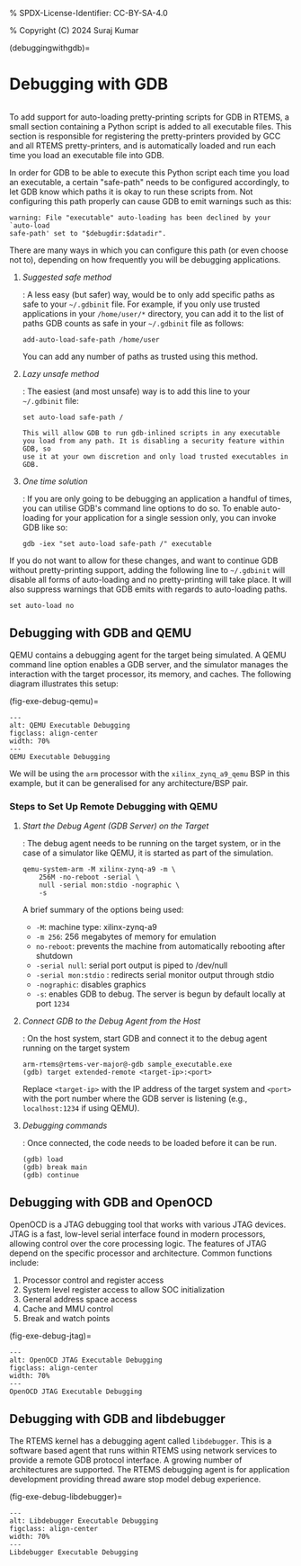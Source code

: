 % SPDX-License-Identifier: CC-BY-SA-4.0

% Copyright (C) 2024 Suraj Kumar

(debuggingwithgdb)=

# Debugging with GDB

```{index} Debugging with GDB
```

To add support for auto-loading pretty-printing scripts for GDB in RTEMS, a
small section containing a Python script is added to all executable files. This
section is responsible for registering the pretty-printers provided by GCC and
all RTEMS pretty-printers, and is automatically loaded and run each time you
load an executable file into GDB.

In order for GDB to be able to execute this Python script each time you load an
executable, a certain "safe-path" needs to be configured accordingly, to let GDB
know which paths it is okay to run these scripts from. Not configuring this path
properly can cause GDB to emit warnings such as this:

```none
warning: File "executable" auto-loading has been declined by your `auto-load
safe-path' set to "$debugdir:$datadir".
```

There are many ways in which you can configure this path (or even choose not
to), depending on how frequently you will be debugging applications.

1. *Suggested safe method*

   : A less easy (but safer) way, would be to only add specific paths as safe to
     your `~/.gdbinit` file. For example, if you only use trusted applications
     in your `/home/user/*` directory, you can add it to the list of paths GDB
     counts as safe in your `~/.gdbinit` file as follows:

     ```none
     add-auto-load-safe-path /home/user
     ```

     You can add any number of paths as trusted using this method.
2. *Lazy unsafe method*

   : The easiest (and most unsafe) way is to add this line to your `~/.gdbinit`
     file:

     ```none
     set auto-load safe-path /
     ```

     ```{warning}
     This will allow GDB to run gdb-inlined scripts in any executable
     you load from any path. It is disabling a security feature within GDB, so
     use it at your own discretion and only load trusted executables in GDB.
     ```
3. *One time solution*

   : If you are only going to be debugging an application a handful of times, you
     can utilise GDB's command line options to do so. To enable auto-loading for
     your application for a single session only, you can invoke GDB like so:

     ```none
     gdb -iex "set auto-load safe-path /" executable
     ```

If you do not want to allow for these changes, and want to continue GDB without
pretty-printing support, adding the following line to `~/.gdbinit` will
disable all forms of auto-loading and no pretty-printing will take place. It
will also suppress warnings that GDB emits with regards to auto-loading paths.

```none
set auto-load no
```

## Debugging with GDB and QEMU

QEMU contains a debugging agent for the target being simulated. A QEMU command
line option enables a GDB server, and the simulator manages the interaction with
the target processor, its memory, and caches. The following diagram illustrates
this setup:

(fig-exe-debug-qemu)=

```{figure} ../../images/user/exe-debug-qemu.png
---
alt: QEMU Executable Debugging
figclass: align-center
width: 70%
---
QEMU Executable Debugging
```

We will be using the `arm` processor with the `xilinx_zynq_a9_qemu` BSP in
this example, but it can be generalised for any architecture/BSP pair.

### Steps to Set Up Remote Debugging with QEMU

1. *Start the Debug Agent (GDB Server) on the Target*

   : The debug agent needs to be running on the target system, or in the case of
     a simulator like QEMU, it is started as part of the simulation.

     ```shell
     qemu-system-arm -M xilinx-zynq-a9 -m \
         256M -no-reboot -serial \
         null -serial mon:stdio -nographic \
         -s
     ```

     A brief summary of the options being used:

     - `-M`: machine type: xilinx-zynq-a9
     - `-m 256`: 256 megabytes of memory for emulation
     - `no-reboot`: prevents the machine from automatically rebooting after
       shutdown
     - `-serial null`: serial port output is piped to /dev/null
     - `-serial mon:stdio` : redirects serial monitor output through stdio
     - `-nographic`: disables graphics
     - `-s`: enables GDB to debug. The server is begun by default locally at
       port `1234`
2. *Connect GDB to the Debug Agent from the Host*

   : On the host system, start GDB and connect it to the debug agent running on
     the target system

     ```none
     arm-rtems@rtems-ver-major@-gdb sample_executable.exe
     (gdb) target extended-remote <target-ip>:<port>
     ```

     Replace `<target-ip>` with the IP address of the target system and
     `<port>` with the port number where the GDB server is listening (e.g.,
     `localhost:1234` if using QEMU).
3. *Debugging commands*

   : Once connected, the code needs to be loaded before it can be run.

     ```none
     (gdb) load
     (gdb) break main
     (gdb) continue
     ```

## Debugging with GDB and OpenOCD

OpenOCD is a JTAG debugging tool that works with various JTAG devices. JTAG is a
fast, low-level serial interface found in modern processors, allowing control
over the core processing logic. The features of JTAG depend on the specific
processor and architecture. Common functions include:

1. Processor control and register access
2. System level register access to allow SOC initialization
3. General address space access
4. Cache and MMU control
5. Break and watch points

(fig-exe-debug-jtag)=

```{figure} ../../images/user/exe-debug-jtag.png
---
alt: OpenOCD JTAG Executable Debugging
figclass: align-center
width: 70%
---
OpenOCD JTAG Executable Debugging
```

## Debugging with GDB and libdebugger

The RTEMS kernel has a debugging agent called `libdebugger`. This is a
software based agent that runs within RTEMS using network services to provide a
remote GDB protocol interface. A growing number of architectures are supported.
The RTEMS debugging agent is for application development providing thread aware
stop model debug experience.

(fig-exe-debug-libdebugger)=

```{figure} ../../images/user/exe-debug-libdebugger.png
---
alt: Libdebugger Executable Debugging
figclass: align-center
width: 70%
---
Libdebugger Executable Debugging
```
